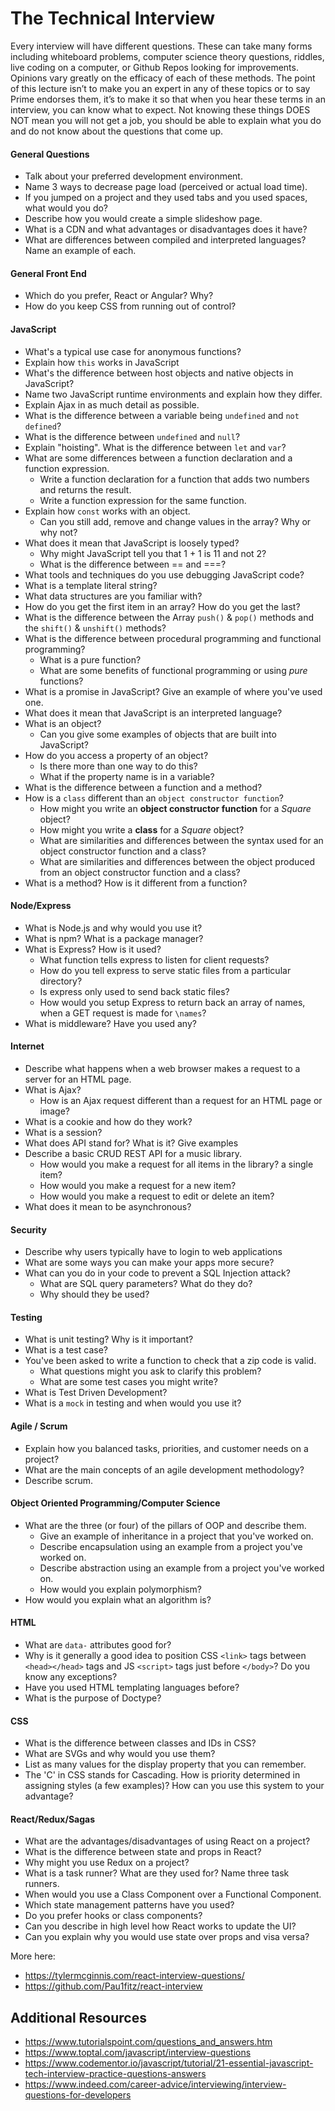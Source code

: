 # The Technical Interview

Every interview will have different questions. These can take many forms including whiteboard problems, computer science theory questions, riddles, live coding on a computer, or Github Repos looking for improvements. Opinions vary greatly on the efficacy of each of these methods. The point of this lecture isn’t to make you an expert in any of these topics or to say Prime endorses them, it’s to make it so that when you hear these terms in an interview, you can know what to expect. Not knowing these things DOES NOT mean you will not get a job, you should be able to explain what you do and do not know about the questions that come up. 


#### General Questions

- Talk about your preferred development environment.
- Name 3 ways to decrease page load (perceived or actual load time).
- If you jumped on a project and they used tabs and you used spaces, what would you do?
- Describe how you would create a simple slideshow page.
- What is a CDN and what advantages or disadvantages does it have?
- What are differences between compiled and interpreted languages? Name an example of each.


#### General Front End
- Which do you prefer, React or Angular? Why?
- How do you keep CSS from running out of control?


#### JavaScript

- What's a typical use case for anonymous functions?
- Explain how `this` works in JavaScript
- What's the difference between host objects and native objects in JavaScript?
- Name two JavaScript runtime environments and explain how they differ.
- Explain Ajax in as much detail as possible.
- What is the difference between a variable being `undefined` and `not defined`?
- What is the difference between `undefined` and `null`?
- Explain "hoisting". What is the difference between `let` and `var`?
- What are some differences between a function declaration and a function expression. 
    - Write a function declaration for a function that adds two numbers and returns the result.
    - Write a function expression for the same function.
- Explain how `const` works with an object. 
    - Can you still add, remove and change values in the array? Why or why not?
- What does it mean that JavaScript is loosely typed? 
    - Why might JavaScript tell you that 1 + 1 is 11 and not 2?
    - What is the difference between == and ===?
- What tools and techniques do you use debugging JavaScript code?
- What is a template literal string?
- What data structures are you familiar with?  
- How do you get the first item in an array?  How do you get the last?
- What is the difference between the Array `push()` & `pop()` methods and the `shift()` & `unshift()` methods?
- What is the difference between procedural programming and functional programming?
    - What is a pure function?
    - What are some benefits of functional programming or using *pure* functions?
- What is a promise in JavaScript? Give an example of where you've used one.
- What does it mean that JavaScript is an interpreted language?
- What is an object?
    - Can you give some examples of objects that are built into JavaScript? 
- How do you access a property of an object? 
    - Is there more than one way to do this? 
    - What if the property name is in a variable?
- What is the difference between a function and a method?
- How is a `class` different than an `object constructor function`?
    - How might you write an __object constructor function__ for a *Square* object?
    - How might you write a __class__ for a *Square* object?
    - What are similarities and differences between the syntax used for an object constructor function and a class?
    - What are similarities and differences between the object produced from an object constructor function and a class?
- What is a method? How is it different from a function?


#### Node/Express

- What is Node.js and why would you use it?
- What is npm? What is a package manager?
- What is Express? How is it used?
    - What function tells express to listen for client requests?
    - How do you tell express to serve static files from a particular directory?
    - Is express only used to send back static files?
    - How would you setup Express to return back an array of names, when a GET request is made for `\names`?
- What is middleware? Have you used any?


#### Internet

- Describe what happens when a web browser makes a request to a server for an HTML page. 
- What is Ajax?
    - How is an Ajax request different than a request for an HTML page or image?
- What is a cookie and how do they work?
- What is a session?
- What does API stand for? What is it? Give examples
- Describe a basic CRUD REST API for a music library. 
    - How would you make a request for all items in the library? a single item?
    - How would you make a request for a new item?
    - How would you make a request to edit or delete an item?
- What does it mean to be asynchronous?


#### Security

- Describe why users typically have to login to web applications
- What are some ways you can make your apps more secure?
- What can you do in your code to prevent a SQL Injection attack?
  - What are SQL query parameters? What do they do?
  - Why should they be used?


#### Testing

- What is unit testing? Why is it important?
- What is a test case?
- You've been asked to write a function to check that a zip code is valid.
  - What questions might you ask to clarify this problem?
  - What are some test cases you might write?
- What is Test Driven Development?
- What is a `mock` in testing and when would you use it?


#### Agile / Scrum

- Explain how you balanced tasks, priorities, and customer needs on a project?
- What are the main concepts of an agile development methodology?
- Describe scrum.


#### Object Oriented Programming/Computer Science

- What are the three (or four) of the pillars of OOP and describe them.
    - Give an example of inheritance in a project that you've worked on.
    - Describe encapsulation using an example from a project you've worked on.
    - Describe abstraction using an example from a project you've worked on.
    - How would you explain polymorphism?
- How would you explain what an algorithm is?


#### HTML

- What are `data-` attributes good for?
- Why is it generally a good idea to position CSS `<link>` tags between `<head></head>` tags and JS `<script>` tags just before `</body>`? Do you know any exceptions?
- Have you used HTML templating languages before?
- What is the purpose of Doctype?


#### CSS

- What is the difference between classes and IDs in CSS?
- What are SVGs and why would you use them?
- List as many values for the display property that you can remember.
- The 'C' in CSS stands for Cascading. How is priority determined in assigning styles (a few examples)? How can you use this system to your advantage?


#### React/Redux/Sagas

- What are the advantages/disadvantages of using React on a project?
- What is the difference between state and props in React?
- Why might you use Redux on a project?
- What is a task runner? What are they used for? Name three task runners.
- When would you use a Class Component over a Functional Component.
- Which state management patterns have you used?
- Do you prefer hooks or class components?
- Can you describe in high level how React works to update the UI?
- Can you explain why you would use state over props and visa versa?

More here:
- https://tylermcginnis.com/react-interview-questions/
- https://github.com/Pau1fitz/react-interview


## Additional Resources

- https://www.tutorialspoint.com/questions_and_answers.htm
- https://www.toptal.com/javascript/interview-questions
- https://www.codementor.io/javascript/tutorial/21-essential-javascript-tech-interview-practice-questions-answers
- https://www.indeed.com/career-advice/interviewing/interview-questions-for-developers
